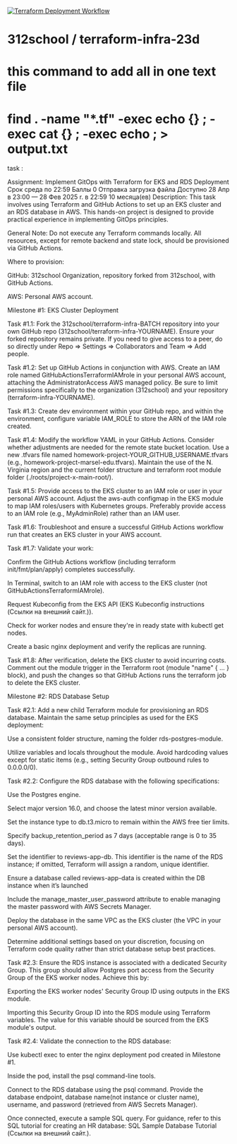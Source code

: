 [![Terraform Deployment Workflow](https://github.com/312school/terraform-infra-23d-vss/actions/workflows/terraform-deploy.yaml/badge.svg)](https://github.com/312school/terraform-infra-23d-vss/actions/workflows/terraform-deploy.yaml)
# 312school / terraform-infra-23d

# this command to add all in one text file 
# find . -name "*.tf" -exec echo {} \; -exec cat {} \; -exec echo \; > output.txt


task : 

Assignment: Implement GitOps with Terraform for EKS and RDS Deployment
Срок среда по 22:59 Баллы 0 Отправка загрузка файла Доступно 28 Апр в 23:00 — 28 Фев 2025 r. в 22:59 10 месяца(ев)
Description: This task involves using Terraform and GitHub Actions to set up an EKS cluster and an RDS database in AWS. This hands-on project is designed to provide practical experience in implementing GitOps principles.

General Note: Do not execute any Terraform commands locally. All resources, except for remote backend and state lock, should be provisioned via GitHub Actions.

Where to provision:

GitHub: 312school Organization, repository forked from 312school, with GitHub Actions.

AWS: Personal AWS account.

Milestone #1: EKS Cluster Deployment

Task #1.1: Fork the 312school/terraform-infra-BATCH repository into your own GitHub repo (312school/terraform-infra-YOURNAME). Ensure your forked repository remains private. If you need to give access to a peer, do so directly under Repo => Settings => Collaborators and Team => Add people.

Task #1.2: Set up GitHub Actions in conjunction with AWS. Create an IAM role named GitHubActionsTerraformIAMrole in your personal AWS account, attaching the AdministratorAccess AWS managed policy. Be sure to limit permissions specifically to the organization (312school) and your repository (terraform-infra-YOURNAME).

Task #1.3: Create dev environment within your GitHub repo, and within the environment, configure variable IAM_ROLE to store the ARN of the IAM role created.

Task #1.4: Modify the workflow YAML in your GitHub Actions. Consider whether adjustments are needed for the remote state bucket location. Use a new .tfvars file named homework-project-YOUR_GITHUB_USERNAME.tfvars (e.g., homework-project-marsel-edu.tfvars). Maintain the use of the N. Virginia region and the current folder structure and terraform root module folder (./roots/project-x-main-root/).

Task #1.5: Provide access to the EKS cluster to an IAM role or user in your personal AWS account. Adjust the aws-auth configmap in the EKS module to map IAM roles/users with Kubernetes groups. Preferably provide access to an IAM role (e.g., MyAdminRole) rather than an IAM user.

Task #1.6: Troubleshoot and ensure a successful GitHub Actions workflow run that creates an EKS cluster in your AWS account.

Task #1.7: Validate your work:

Confirm the GitHub Actions workflow (including terraform init/fmt/plan/apply) completes successfully.

In Terminal, switch to an IAM role with access to the EKS cluster (not GitHubActionsTerraformIAMrole).

Request Kubeconfig from the EKS API (EKS Kubeconfig instructions (Ссылки на внешний сайт.)).

Check for worker nodes and ensure they're in ready state with kubectl get nodes.

Create a basic nginx deployment and verify the replicas are running.

Task #1.8: After verification, delete the EKS cluster to avoid incurring costs. Comment out the module trigger in the Terraform root (module "name" { ... } block), and push the changes so that GitHub Actions runs the terraform job to delete the EKS cluster.

Milestone #2: RDS Database Setup

Task #2.1: Add a new child Terraform module for provisioning an RDS database. Maintain the same setup principles as used for the EKS deployment:

Use a consistent folder structure, naming the folder rds-postgres-module.

Utilize variables and locals throughout the module. Avoid hardcoding values except for static items (e.g., setting Security Group outbound rules to 0.0.0.0/0).

Task #2.2: Configure the RDS database with the following specifications:

Use the Postgres engine.

Select major version 16.0, and choose the latest minor version available.

Set the instance type to db.t3.micro to remain within the AWS free tier limits.

Specify backup_retention_period as 7 days (acceptable range is 0 to 35 days).

Set the identifier to reviews-app-db. This identifier is the name of the RDS instance; if omitted, Terraform will assign a random, unique identifier.

Ensure a database called reviews-app-data is created within the DB instance when it’s launched

Include the manage_master_user_password attribute to enable managing the master password with AWS Secrets Manager.

Deploy the database in the same VPC as the EKS cluster (the VPC in your personal AWS account).

Determine additional settings based on your discretion, focusing on Terraform code quality rather than strict database setup best practices.

Task #2.3: Ensure the RDS instance is associated with a dedicated Security Group. This group should allow Postgres port access from the Security Group of the EKS worker nodes. Achieve this by:

Exporting the EKS worker nodes' Security Group ID using outputs in the EKS module.

Importing this Security Group ID into the RDS module using Terraform variables. The value for this variable should be sourced from the EKS module's output.

Task #2.4: Validate the connection to the RDS database:

Use kubectl exec to enter the nginx deployment pod created in Milestone #1.

Inside the pod, install the psql command-line tools.

Connect to the RDS database using the psql command. Provide the database endpoint, database name(not instance or cluster name), username, and password (retrieved from AWS Secrets Manager).

Once connected, execute a sample SQL query. For guidance, refer to this SQL tutorial for creating an HR database: SQL Sample Database Tutorial (Ссылки на внешний сайт.).
